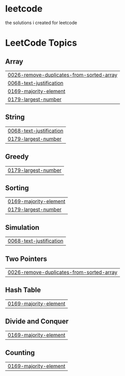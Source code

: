 # leetcode
the solutions i created for leetcode

<!---LeetCode Topics Start-->
# LeetCode Topics
## Array
|  |
| ------- |
| [0026-remove-duplicates-from-sorted-array](https://github.com/Dhanushpthampi/leetcode/tree/master/0026-remove-duplicates-from-sorted-array) |
| [0068-text-justification](https://github.com/Dhanushpthampi/leetcode/tree/master/0068-text-justification) |
| [0169-majority-element](https://github.com/Dhanushpthampi/leetcode/tree/master/0169-majority-element) |
| [0179-largest-number](https://github.com/Dhanushpthampi/leetcode/tree/master/0179-largest-number) |
## String
|  |
| ------- |
| [0068-text-justification](https://github.com/Dhanushpthampi/leetcode/tree/master/0068-text-justification) |
| [0179-largest-number](https://github.com/Dhanushpthampi/leetcode/tree/master/0179-largest-number) |
## Greedy
|  |
| ------- |
| [0179-largest-number](https://github.com/Dhanushpthampi/leetcode/tree/master/0179-largest-number) |
## Sorting
|  |
| ------- |
| [0169-majority-element](https://github.com/Dhanushpthampi/leetcode/tree/master/0169-majority-element) |
| [0179-largest-number](https://github.com/Dhanushpthampi/leetcode/tree/master/0179-largest-number) |
## Simulation
|  |
| ------- |
| [0068-text-justification](https://github.com/Dhanushpthampi/leetcode/tree/master/0068-text-justification) |
## Two Pointers
|  |
| ------- |
| [0026-remove-duplicates-from-sorted-array](https://github.com/Dhanushpthampi/leetcode/tree/master/0026-remove-duplicates-from-sorted-array) |
## Hash Table
|  |
| ------- |
| [0169-majority-element](https://github.com/Dhanushpthampi/leetcode/tree/master/0169-majority-element) |
## Divide and Conquer
|  |
| ------- |
| [0169-majority-element](https://github.com/Dhanushpthampi/leetcode/tree/master/0169-majority-element) |
## Counting
|  |
| ------- |
| [0169-majority-element](https://github.com/Dhanushpthampi/leetcode/tree/master/0169-majority-element) |
<!---LeetCode Topics End-->